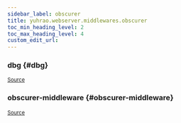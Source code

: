 ```yaml
---
sidebar_label: obscurer
title: yuhrao.webserver.middlewares.obscurer
toc_min_heading_level: 2
toc_max_heading_level: 4
custom_edit_url:
---
```






### dbg {#dbg}

<p><sub><a href="https://github.com/yuhrao/big-bang/blob/main//src/yuhrao/webserver/middlewares/obscurer.clj#L6-L6">Source</a></sub></p>

### obscurer\-middleware {#obscurer-middleware}

<p><sub><a href="https://github.com/yuhrao/big-bang/blob/main//src/yuhrao/webserver/middlewares/obscurer.clj#L14-L26">Source</a></sub></p>

